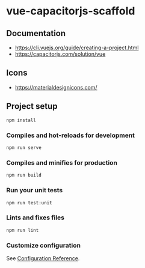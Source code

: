 # vue-capacitorjs-scaffold

## Documentation

* https://cli.vuejs.org/guide/creating-a-project.html
* https://capacitorjs.com/solution/vue

## Icons

* https://materialdesignicons.com/

## Project setup
```
npm install
```

### Compiles and hot-reloads for development
```
npm run serve
```

### Compiles and minifies for production
```
npm run build
```

### Run your unit tests
```
npm run test:unit
```

### Lints and fixes files
```
npm run lint
```

### Customize configuration
See [Configuration Reference](https://cli.vuejs.org/config/).
